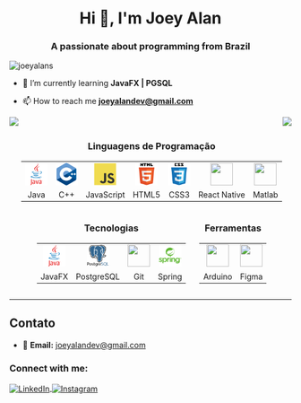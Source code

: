 <h1 align="center">Hi 👋, I'm Joey Alan</h1>
<h3 align="center">A passionate about programming from Brazil</h3>

<p align="left">
  <img src="https://komarev.com/ghpvc/?username=joeyalans&label=Profile%20views&color=0e75b6&style=flat" alt="joeyalans" />
</p>

- 🌱 I’m currently learning **JavaFX | PGSQL**

- 📫 How to reach me **joeyalandev@gmail.com**

<div>
  <img height="180em" src="https://github-readme-stats.vercel.app/api?username=JoeyAlanS&show_icons=true&theme=dracula&include_all_commits=true&count_private=true"/>
  
  <img align="right" height="180em" src="https://github-readme-stats.vercel.app/api/top-langs/?username=JoeyAlanS&layout=compact&langs_count=16&theme=dracula"/>
</div>

<div align="center">
  <div style="display: inline-block; padding-left: 20px; vertical-align: top; text-align: center;">
    <h3>Linguagens de Programação</h3>
    <table align="center">
      <tr>
        <td style="text-align: center;"><img src="https://raw.githubusercontent.com/devicons/devicon/master/icons/java/java-original-wordmark.svg" width="40" height="40"></td>
        <td style="text-align: center;"><img src="https://raw.githubusercontent.com/devicons/devicon/master/icons/cplusplus/cplusplus-original.svg" width="40" height="40"></td>
        <td style="text-align: center;"><img src="https://raw.githubusercontent.com/devicons/devicon/master/icons/javascript/javascript-original.svg" width="40" height="40"></td>
        <td style="text-align: center;"><img src="https://raw.githubusercontent.com/devicons/devicon/master/icons/html5/html5-original-wordmark.svg" width="40" height="40"></td>
        <td style="text-align: center;"><img src="https://raw.githubusercontent.com/devicons/devicon/master/icons/css3/css3-original-wordmark.svg" width="40" height="40"></td>
        <td style="text-align: center;"><img src="https://reactnative.dev/img/header_logo.svg" width="40" height="40"></td>
        <td style="text-align: center;"><img src="https://upload.wikimedia.org/wikipedia/commons/2/21/Matlab_Logo.png" width="40" height="40"></td>
      </tr>
      <tr>
        <td style="text-align: center;">Java</td>
        <td style="text-align: center;">C++</td>
        <td style="text-align: center;">JavaScript</td>
        <td style="text-align: center;">HTML5</td>
        <td style="text-align: center;">CSS3</td>
        <td style="text-align: center;">React Native</td>
        <td style="text-align: center;">Matlab</td>
      </tr>
    </table>
  </div>

  <div style="display: inline-block; padding-left: 20px; vertical-align: top; text-align: center;">
    <h3>Tecnologias</h3>
    <table align="center">
      <tr>
        <td style="text-align: center;"><img src="https://raw.githubusercontent.com/devicons/devicon/master/icons/java/java-original-wordmark.svg" width="40" height="40"></td>
        <td style="text-align: center;"><img src="https://raw.githubusercontent.com/devicons/devicon/master/icons/postgresql/postgresql-original-wordmark.svg" width="40" height="40"></td>
        <td style="text-align: center;"><img src="https://www.vectorlogo.zone/logos/git-scm/git-scm-icon.svg" width="40" height="40"></td>
        <td style="text-align: center;"><img src="https://raw.githubusercontent.com/devicons/devicon/master/icons/spring/spring-original-wordmark.svg" width="40" height="40"></td>
      </tr>
      <tr>
        <td style="text-align: center;">JavaFX</td>
        <td style="text-align: center;">PostgreSQL</td>
        <td style="text-align: center;">Git</td>
        <td style="text-align: center;">Spring</td>
      </tr>
    </table>
  </div>

  <div style="display: inline-block; padding-left: 20px; vertical-align: top; text-align: center;">
    <h3>Ferramentas</h3>
    <table align="center">
      <tr>
        <td style="text-align: center;"><img src="https://cdn.worldvectorlogo.com/logos/arduino-1.svg" width="40" height="40"></td>
        <td style="text-align: center;"><img src="https://www.vectorlogo.zone/logos/figma/figma-icon.svg" width="40" height="40"></td>
      </tr>
      <tr>
        <td style="text-align: center;">Arduino</td>
        <td style="text-align: center;">Figma</td>
      </tr>
    </table>
  </div>
</div>

---

## Contato

- 📧 **Email:** [joeyalandev@gmail.com](mailto:joeyalandev@gmail.com)

<h3 align="left">Connect with me:</h3>
<p align="left">
  <a href="https://linkedin.com/in/joey-alan-solis/" target="blank">
    <img align="center" src="https://raw.githubusercontent.com/rahuldkjain/github-profile-readme-generator/master/src/images/icons/Social/linked-in-alt.svg" alt="LinkedIn" height="40" width="40" />
  </a>
  <a href="https://instagram.com/joeyalan_/" target="blank">
    <img align="center" src="https://raw.githubusercontent.com/rahuldkjain/github-profile-readme-generator/master/src/images/icons/Social/instagram.svg" alt="Instagram" height="40" width="40" />
  </a>
</p>
